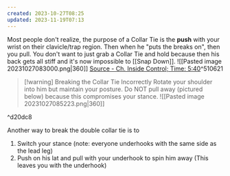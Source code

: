 ```yaml
---
created: 2023-10-27T08:25
updated: 2023-11-19T07:13
---
```


Most people don't realize, the purpose of a Collar Tie is the **push** with your wrist on their clavicle/trap region.  Then when he "puts the breaks on", then you pull.
You don't want to just grab a Collar Tie and hold because then his back gets all stiff and it's now impossible to [[Snap Down]].
![[Pasted image 20231027083000.png|360]] 
[Source - Ch. Inside Control; Time: 5:40](https://courses.jordanteachesjiujitsu.com/courses/take/wrestling-for-bjj/lessons/49632610-inside-control)^510621


> [!warning] Breaking the Collar Tie Incorrectly
> Rotate your shoulder into him but maintain your posture. Do NOT pull away (pictured below) because this compromises your stance.
> ![[Pasted image 20231027085223.png|360]]

^d20dc8

Another way to break the double collar tie is to
1. Switch your stance (note: everyone underhooks with the same side as the lead leg)
2. Push on his lat and pull with your underhook to spin him away (This leaves you with the underhook)